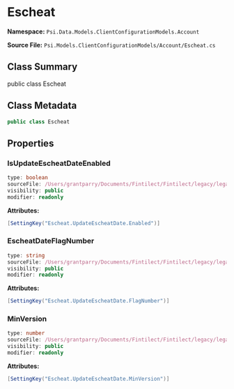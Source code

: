 # Escheat

**Namespace:** `Psi.Data.Models.ClientConfigurationModels.Account`

**Source File:** `Psi.Models.ClientConfigurationModels/Account/Escheat.cs`

## Class Summary

public class Escheat

## Class Metadata

```typescript
public class Escheat
```

## Properties

### IsUpdateEscheatDateEnabled

```typescript
type: boolean
sourceFile: /Users/grantparry/Documents/Fintilect/Fintilect/legacy/legacy-apis/Psi.Models.ClientConfigurationModels/Account/Escheat.cs
visibility: public
modifier: readonly
```

**Attributes:**
```csharp
[SettingKey("Escheat.UpdateEscheatDate.Enabled")]
```

### EscheatDateFlagNumber

```typescript
type: string
sourceFile: /Users/grantparry/Documents/Fintilect/Fintilect/legacy/legacy-apis/Psi.Models.ClientConfigurationModels/Account/Escheat.cs
visibility: public
modifier: readonly
```

**Attributes:**
```csharp
[SettingKey("Escheat.UpdateEscheatDate.FlagNumber")]
```

### MinVersion

```typescript
type: number
sourceFile: /Users/grantparry/Documents/Fintilect/Fintilect/legacy/legacy-apis/Psi.Models.ClientConfigurationModels/Account/Escheat.cs
visibility: public
modifier: readonly
```

**Attributes:**
```csharp
[SettingKey("Escheat.UpdateEscheatDate.MinVersion")]
```
